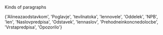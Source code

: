 
Kinds of paragraphs


{'Alineazaodstavkom', 'Poglavje', 'tevilnatoka', 'lennovele', 'Oddelek', 'NPB', 'len', 'Naslovpredpisa', 'Odstavek', 'lennaslov', 'Prehodneinkoncnedolocbe', 'Vrstapredpisa', 'Opozorilo'}